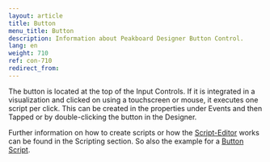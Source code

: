 ```yaml
---
layout: article
title: Button
menu_title: Button
description: Information about Peakboard Designer Button Control.
lang: en
weight: 710
ref: con-710
redirect_from:
---
```


The button is located at the top of the Input Controls. 
If it is integrated in a visualization and clicked on using a touchscreen or mouse, it executes one script per click. 
This can be created in the properties under Events and then Tapped or by double-clicking the button in the Designer.

Further information on how to create scripts or how the [Script-Editor](/scripting/en-script-editor.html) works can be found in the Scripting section.
So also the example for a [Button Script](/scripting/Samples/en-Button.html).